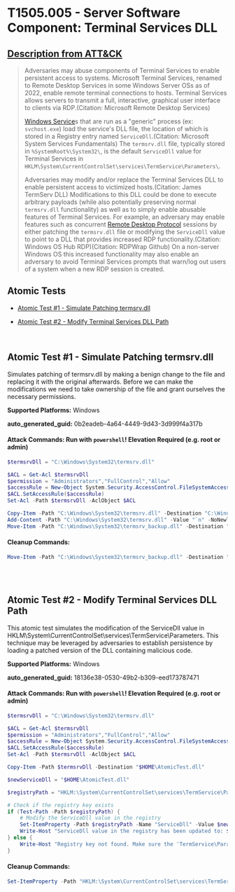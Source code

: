 # T1505.005 - Server Software Component: Terminal Services DLL

## [Description from ATT&CK](https://attack.mitre.org/techniques/T1505/005)

<blockquote>Adversaries may abuse components of Terminal Services to enable persistent access to systems. Microsoft Terminal Services, renamed to Remote Desktop Services in some Windows Server OSs as of 2022, enable remote terminal connections to hosts. Terminal Services allows servers to transmit a full, interactive, graphical user interface to clients via RDP.(Citation: Microsoft Remote Desktop Services)

[Windows Service](https://attack.mitre.org/techniques/T1543/003)s that are run as a "generic" process (ex: <code>svchost.exe</code>) load the service's DLL file, the location of which is stored in a Registry entry named <code>ServiceDll</code>.(Citation: Microsoft System Services Fundamentals) The <code>termsrv.dll</code> file, typically stored in `%SystemRoot%\System32\`, is the default <code>ServiceDll</code> value for Terminal Services in `HKLM\System\CurrentControlSet\services\TermService\Parameters\`.

Adversaries may modify and/or replace the Terminal Services DLL to enable persistent access to victimized hosts.(Citation: James TermServ DLL) Modifications to this DLL could be done to execute arbitrary payloads (while also potentially preserving normal <code>termsrv.dll</code> functionality) as well as to simply enable abusable features of Terminal Services. For example, an adversary may enable features such as concurrent [Remote Desktop Protocol](https://attack.mitre.org/techniques/T1021/001) sessions by either patching the <code>termsrv.dll</code> file or modifying the <code>ServiceDll</code> value to point to a DLL that provides increased RDP functionality.(Citation: Windows OS Hub RDP)(Citation: RDPWrap Github) On a non-server Windows OS this increased functionality may also enable an adversary to avoid Terminal Services prompts that warn/log out users of a system when a new RDP session is created.</blockquote>

## Atomic Tests

- [Atomic Test #1 - Simulate Patching termsrv.dll](#atomic-test-1---simulate-patching-termsrvdll)

- [Atomic Test #2 - Modify Terminal Services DLL Path](#atomic-test-2---modify-terminal-services-dll-path)

<br/>

## Atomic Test #1 - Simulate Patching termsrv.dll

Simulates patching of termsrv.dll by making a benign change to the file and replacing it with the original afterwards.
Before we can make the modifications we need to take ownership of the file and grant ourselves the necessary permissions.

**Supported Platforms:** Windows

**auto_generated_guid:** 0b2eadeb-4a64-4449-9d43-3d999f4a317b

#### Attack Commands: Run with `powershell`! Elevation Required (e.g. root or admin)

```powershell
$termsrvDll = "C:\Windows\System32\termsrv.dll"

$ACL = Get-Acl $termsrvDll
$permission = "Administrators","FullControl","Allow"
$accessRule = New-Object System.Security.AccessControl.FileSystemAccessRule $permission
$ACL.SetAccessRule($accessRule)
Set-Acl -Path $termsrvDll -AclObject $ACL

Copy-Item -Path "C:\Windows\System32\termsrv.dll" -Destination "C:\Windows\System32\termsrv_backup.dll" -ErrorAction Ignore
Add-Content -Path "C:\Windows\System32\termsrv.dll" -Value "`n" -NoNewline -ErrorAction Ignore
Move-Item -Path "C:\Windows\System32\termsrv_backup.dll" -Destination "C:\Windows\System32\termsrv.dll" -Force -ErrorAction Ignore
```

#### Cleanup Commands:

```powershell
Move-Item -Path "C:\Windows\System32\termsrv_backup.dll" -Destination "C:\Windows\System32\termsrv.dll" -Force -ErrorAction Ignore
```

<br/>
<br/>

## Atomic Test #2 - Modify Terminal Services DLL Path

This atomic test simulates the modification of the ServiceDll value in HKLM\System\CurrentControlSet\services\TermService\Parameters. This technique may be leveraged by adversaries to establish persistence by loading a patched version of the DLL containing malicious code.

**Supported Platforms:** Windows

**auto_generated_guid:** 18136e38-0530-49b2-b309-eed173787471

#### Attack Commands: Run with `powershell`! Elevation Required (e.g. root or admin)

```powershell
$termsrvDll = "C:\Windows\System32\termsrv.dll"

$ACL = Get-Acl $termsrvDll
$permission = "Administrators","FullControl","Allow"
$accessRule = New-Object System.Security.AccessControl.FileSystemAccessRule $permission
$ACL.SetAccessRule($accessRule)
Set-Acl -Path $termsrvDll -AclObject $ACL

Copy-Item -Path $termsrvDll -Destination "$HOME\AtomicTest.dll"

$newServiceDll = "$HOME\AtomicTest.dll"

$registryPath = "HKLM:\System\CurrentControlSet\services\TermService\Parameters"

# Check if the registry key exists
if (Test-Path -Path $registryPath) {
    # Modify the ServiceDll value in the registry
    Set-ItemProperty -Path $registryPath -Name "ServiceDll" -Value $newServiceDll
    Write-Host "ServiceDll value in the registry has been updated to: $newServiceDll"
} else {
    Write-Host "Registry key not found. Make sure the 'TermService\Parameters' key exists."
}
```

#### Cleanup Commands:

```powershell
Set-ItemProperty -Path "HKLM:\System\CurrentControlSet\services\TermService\Parameters" -Name "ServiceDll" -Value "C:\Windows\System32\termsrv.dll"
```

<br/>
